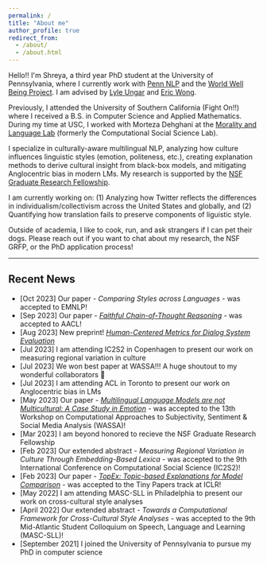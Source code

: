 ```yaml
---
permalink: /
title: "About me"
author_profile: true
redirect_from: 
  - /about/
  - /about.html
---
```


Hello!! I'm Shreya, a third year PhD student at the University of Pennsylvania, where I currently work with [Penn NLP](https://nlp.cis.upenn.edu/) and the [World Well Being Project](https://wwbp.org/). I am advised by [Lyle Ungar](https://www.cis.upenn.edu/~ungar/) and [Eric Wong](https://www.cis.upenn.edu/~exwong/). 

Previously, I attended the University of Southern California (Fight On!!) where I received a B.S. in Computer Science and Applied Mathematics. During my time at USC, I worked with Morteza Dehghani at the [Morality and Language Lab](https://www.mola-lab.org/) (formerly the Computational Social Science Lab).

I specialize in culturally-aware multilingual NLP, analyzing how culture influences linguistic styles (emotion, politeness, etc.), creating explanation methods to derive cultural insight from black-box models, and mitigating Anglocentric bias in modern LMs. My research is supported by the [NSF Graduate Research Fellowship](https://www.nsfgrfp.org/). 

I am currently working on: (1) Analyzing how Twitter reflects the differences in individualism/collectivism across the United States and globally, and (2) Quantifying how translation fails to preserve components of liguistic style.

Outside of academia, I like to cook, run, and ask strangers if I can pet their dogs. Please reach out if you want to chat about my research, the NSF GRFP, or the PhD application process!

------

## Recent News
- [Oct 2023] Our paper - *Comparing Styles across Languages* - was accepted to EMNLP! 
- [Sep 2023] Our paper - [*Faithful Chain-of-Thought Reasoning*](https://arxiv.org/abs/2301.13379) - was accepted to AACL!
- [Aug 2023] New preprint! [*Human-Centered Metrics for Dialog System Evaluation*](https://arxiv.org/abs/2305.14757)
- [Jul 2023] I am attending IC2S2 in Copenhagen to present our work on measuring regional variation in culture
- [Jul 2023] We won best paper at WASSA!!! A huge shoutout to my wonderful collaborators 🎉 
- [Jul 2023] I am attending ACL in Toronto to present our work on Anglocentric bias in LMs
- [May 2023] Our paper - [*Multilingual Language Models are not Multicultural: A Case Study in Emotion*](https://aclanthology.org/2023.wassa-1.19/) - was accepted to the 13th Workshop on Computational Approaches to Subjectivity, Sentiment & Social Media Analysis (WASSA)!
- [Mar 2023] I am beyond honored to recieve the NSF Graduate Research Fellowship 
- [Feb 2023] Our extended abstract - *Measuring Regional Variation in Culture Through Embedding-Based Lexica* - was accepted to the 9th International Conference on Computational Social Science (IC2S2)! 
- [Feb 2023] Our paper - [*TopEx: Topic-based Explanations for Model Comparison*](https://arxiv.org/abs/2306.00976) - was accepted to the Tiny Papers track at ICLR!
- [May 2022] I am attending MASC-SLL in Philadelphia to present our work on cross-cultural style analyses
- [April 2022] Our extended abstract - *Towards a Computational Framework for Cross-Cultural Style Analyses* - was accepted to the 9th Mid-Atlantic Student Colloquium on Speech, Language and Learning (MASC-SLL)!
- [September 2021] I joined the University of Pennsylvania to pursue my PhD in computer science
